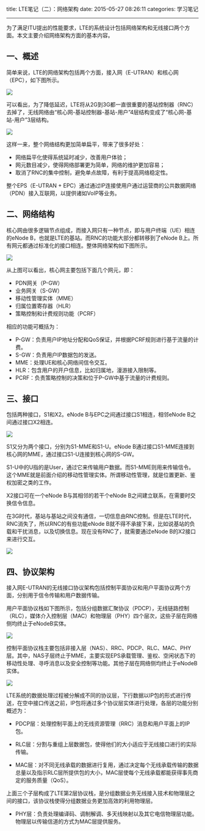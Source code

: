 title: LTE笔记（二）：网络架构
date: 2015-05-27 08:26:11
categories: 学习笔记

---

为了满足ITU提出的性能要求，LTE的系统设计包括网络架构和无线接口两个方面。本文主要介绍网络架构方面的基本内容。

<!--more-->

## 一、概述

简单来说，LTE的网络架构包括两个方面，接入网（E-UTRAN）和核心网（EPC），如下图所示。

![](http://ww2.sinaimg.cn/mw690/aeba7ac3gw1escxusqut7j20fk052wf3.jpg)

可以看出，为了降低延迟，LTE将从2G到3G都一直很重要的基站控制器（RNC）去掉了，无线网络由“核心网-基站控制器-基站-用户”4层结构变成了“核心网-基站-用户”3层结构。

![](http://ww2.sinaimg.cn/mw690/aeba7ac3gw1escynzx9brj20ge09dmxl.jpg)

这样一来，整个网络结构更加简单扁平，带来了很多好处：
- 网络扁平化使得系统延时减少，改善用户体验；
- 网元数目减少，使得网络部署更为简单，网络的维护更加容易；
- 取消了RNC的集中控制，避免单点故障，有利于提高网络稳定性。


整个EPS（E-UTRAN + EPC）通过通过IP连接使用户通过运营商的公共数据网络（PDN）接入互联网，以提供诸如VoIP等业务。

## 二、网络结构

核心网由很多逻辑节点组成，而接入网只有一种节点，即与用户终端（UE）相连的eNode B，也就是LTE的基站。而RNC的功能大部分都转移到了eNode B上。所有网元都通过标准化的接口相连。整体网络架构如下图所示。

![](http://ww1.sinaimg.cn/mw690/aeba7ac3gw1esd01cbnvjj20h706x3ym.jpg)


从上图可以看出，核心网主要包括下面几个网元，即：

- PDN网关（P-GW）
- 业务网关（S-GW）
- 移动性管理实体（MME）
- 归属位置寄存器（HLR）
- 策略控制和计费规则功能（PCRF）

相应的功能可概括为：

- P-GW：负责用户IP地址分配和QoS保证，并根据PCRF规则进行基于流量的计费。
- S-GW：负责用户IP数据包的发送。
- MME：处理UE和核心网络间信令交互。
- HLR：包含用户的开户信息，比如归属地，漫游接入限制等。
- PCRF：负责策略控制的决策和位于P-GW中基于流量的计费规则。

## 三、接口

包括两种接口，S1和X2。eNode B与EPC之间通过接口S1相连，相邻eNode B之间通过接口X2相连。

![](http://ww1.sinaimg.cn/mw690/aeba7ac3gw1escxuu0nztj20fj06xab2.jpg)

S1又分为两个接口，分别为S1-MME和S1-U。eNode B通过接口S1-MME连接到核心网的MME，通过接口S1-U连接到核心网的S-GW。

S1-U中的U指的是User，通过它来传输用户数据。而S1-MME则用来传输信令。这个MME就是前面介绍的移动性管理实体。所谓移动性管理，就是位置更新、鉴权加密之类的工作。

X2接口可在一个eNode B与其相邻的若干个eNode B之间建立联系，在需要时交换信令信息。

在3G时代，基站与基站之间没有通信，一切信息由RNC控制。但是在LTE时代，RNC消失了，所以RNC的有些功能eNode B就不得不承接下来，比如说基站的负载和干扰消息，以及切换信息。现在没有RNC了，就需要通过eNode B的X2接口来进行交互。

![](http://ww4.sinaimg.cn/mw690/aeba7ac3jw1esddph9hvej20nw07a75d.jpg)


## 四、协议架构


接入网E-UTRAN的无线接口协议架构包括控制平面协议和用户平面协议两个方面，分别用于信令传输和用户数据传输。


用户平面协议栈如下图所示，包括分组数据汇聚协议（PDCP），无线链路控制（RLC），媒体介入控制层（MAC）和物理层（PHY）四个层次，这些子层在网络侧均终止于eNodeB实体。

![](http://ww3.sinaimg.cn/mw690/aeba7ac3gw1eshv6mmwxsj2071049t94.jpg)

控制平面协议栈主要包括非接入层（NAS）、RRC、PDCP、RLC、MAC、PHY层。其中，NAS子层终止于MME，主要实现EPS承载管理、鉴权、空闲状态下的移动性处理、寻呼消息以及安全控制等功能。其他子层在网络侧均终止于eNodeB实体。


![](http://ww4.sinaimg.cn/mw690/aeba7ac3gw1eshv6l6u2bj20b205xgmk.jpg)

LTE系统的数据处理过程被分解成不同的协议层，下行数据以IP包的形式进行传送，在空中接口传送之前，IP包将通过多个协议层实体进行处理，各层的功能分别概述为：


- PDCP层：处理控制平面上的无线资源管理（RRC）消息和用户平面上的IP包。

- RLC层：分割与重组上层数据包，使得他们的大小适应于无线接口进行的实际传输。

- MAC层：对不同无线承载的数据进行复用，通过决定每个无线承载传输的数据总量以及指示RLC层所提供包的大小，MAC层使每个无线承载都能获得事先商定的服务质量（QoS）。

上面三个子层构成了LTE第2层协议栈，是分组数据业务无线接入技术和物理层之间的接口，该协议栈使得分组数据业务更加高效的利用物理层。

- PHY层：负责处理编译码、调制解调、多天线映射以及其它电信物理层功能。物理层以传输信道的方式为MAC层提供服务。